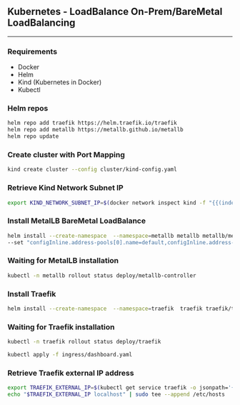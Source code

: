## Kubernetes - LoadBalance On-Prem/BareMetal LoadBalancing
***

### Requirements

- Docker
- Helm
- Kind (Kubernetes in Docker)
- Kubectl

### Helm repos

```bash
helm repo add traefik https://helm.traefik.io/traefik
helm repo add metallb https://metallb.github.io/metallb
helm repo update
```

### Create cluster with Port Mapping

```bash
kind create cluster --config cluster/kind-config.yaml
```

### Retrieve Kind Network Subnet IP

```bash
export KIND_NETWORK_SUBNET_IP=$(docker network inspect kind -f "{{(index .IPAM.Config 0).Subnet}}" | cut -d '.' -f1,-3).100
```

### Install MetalLB BareMetal LoadBalance

```bash
helm install --create-namespace  --namespace=metallb metallb metallb/metallb \
--set "configInline.address-pools[0].name=default,configInline.address-pools[0].protocol=layer2,configInline.address-pools[0].addresses[0]=${KIND_NETWORK_SUBNET_IP}/24"
```

### Waiting for MetalLB installation
```bash
kubectl -n metallb rollout status deploy/metallb-controller
```

### Install Traefik
```bash
helm install --create-namespace  --namespace=traefik  traefik traefik/traefik  -f ingress/values.yaml
```

### Waiting for Traefik installation
```bash
kubectl -n traefik rollout status deploy/traefik
```

```bash
kubectl apply -f ingress/dashboard.yaml
```

### Retrieve Traefik external IP address
```bash
export TRAEFIK_EXTERNAL_IP=$(kubectl get service traefik -o jsonpath='{.status.loadBalancer.ingress[0].ip}')
echo "$TRAEFIK_EXTERNAL_IP localhost" | sudo tee --append /etc/hosts
```
